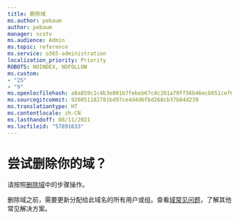 ```yaml
---
title: 删除域
ms.author: pebaum
author: pebaum
manager: scotv
ms.audience: Admin
ms.topic: reference
ms.service: o365-administration
localization_priority: Priority
ROBOTS: NOINDEX, NOFOLLOW
ms.custom:
- "25"
- "9"
ms.openlocfilehash: a8a859c1c4b3e001b7febeb67c4c201a70ff56b46ecb651cef69d88500846626
ms.sourcegitcommit: 920051182781bd97ce4d4d6fbd268cb37b84d239
ms.translationtype: HT
ms.contentlocale: zh-CN
ms.lasthandoff: 08/11/2021
ms.locfileid: "57891633"
---
```

# <a name="trying-to-remove-your-domain"></a>尝试删除你的域？

请按照[删除域](https://docs.microsoft.com/microsoft-365/admin/get-help-with-domains/remove-a-domain)中的步骤操作。
  
删除域之前，需要更新分配给此域名的所有用户或组。查看[域常见问题](https://docs.microsoft.com/microsoft-365/admin/setup/domains-faq)，了解其他常见解决方案。
  